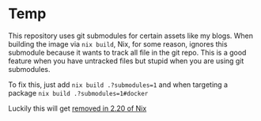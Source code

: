 # Temp


This repository uses git submodules for certain assets like my blogs. When building the image via `nix build`, Nix, for some reason, ignores this submodule because it wants to track all file in the git repo. This is a good feature when you have untracked files but stupid when you are using git submodules.

To fix this, just add `nix build .?submodules=1` and when targeting a package `nix build .?submodules=1#docker`

Luckily this will get [removed in 2.20 of Nix](https://github.com/NixOS/nix/pull/7862#issuecomment-1908577578)
